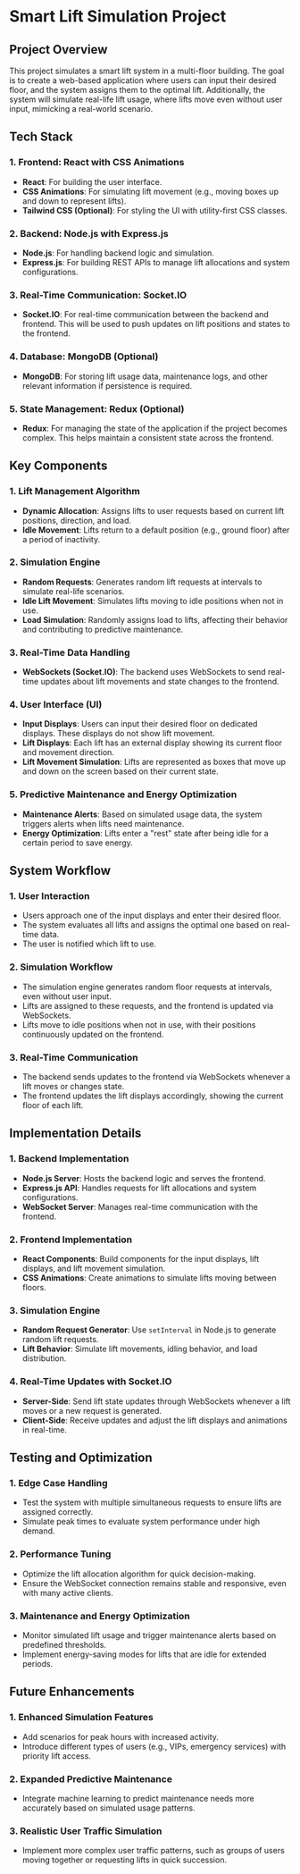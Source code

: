 
# Smart Lift Simulation Project

## Project Overview

This project simulates a smart lift system in a multi-floor building. The goal is to create a web-based application where users can input their desired floor, and the system assigns them to the optimal lift. Additionally, the system will simulate real-life lift usage, where lifts move even without user input, mimicking a real-world scenario.

## Tech Stack

### 1. Frontend: React with CSS Animations
- **React**: For building the user interface.
- **CSS Animations**: For simulating lift movement (e.g., moving boxes up and down to represent lifts).
- **Tailwind CSS (Optional)**: For styling the UI with utility-first CSS classes.

### 2. Backend: Node.js with Express.js
- **Node.js**: For handling backend logic and simulation.
- **Express.js**: For building REST APIs to manage lift allocations and system configurations.

### 3. Real-Time Communication: Socket.IO
- **Socket.IO**: For real-time communication between the backend and frontend. This will be used to push updates on lift positions and states to the frontend.

### 4. Database: MongoDB (Optional)
- **MongoDB**: For storing lift usage data, maintenance logs, and other relevant information if persistence is required.

### 5. State Management: Redux (Optional)
- **Redux**: For managing the state of the application if the project becomes complex. This helps maintain a consistent state across the frontend.

## Key Components

### 1. Lift Management Algorithm
- **Dynamic Allocation**: Assigns lifts to user requests based on current lift positions, direction, and load.
- **Idle Movement**: Lifts return to a default position (e.g., ground floor) after a period of inactivity.

### 2. Simulation Engine
- **Random Requests**: Generates random lift requests at intervals to simulate real-life scenarios.
- **Idle Lift Movement**: Simulates lifts moving to idle positions when not in use.
- **Load Simulation**: Randomly assigns load to lifts, affecting their behavior and contributing to predictive maintenance.

### 3. Real-Time Data Handling
- **WebSockets (Socket.IO)**: The backend uses WebSockets to send real-time updates about lift movements and state changes to the frontend.

### 4. User Interface (UI)
- **Input Displays**: Users can input their desired floor on dedicated displays. These displays do not show lift movement.
- **Lift Displays**: Each lift has an external display showing its current floor and movement direction.
- **Lift Movement Simulation**: Lifts are represented as boxes that move up and down on the screen based on their current state.

### 5. Predictive Maintenance and Energy Optimization
- **Maintenance Alerts**: Based on simulated usage data, the system triggers alerts when lifts need maintenance.
- **Energy Optimization**: Lifts enter a "rest" state after being idle for a certain period to save energy.

## System Workflow

### 1. User Interaction
- Users approach one of the input displays and enter their desired floor.
- The system evaluates all lifts and assigns the optimal one based on real-time data.
- The user is notified which lift to use.

### 2. Simulation Workflow
- The simulation engine generates random floor requests at intervals, even without user input.
- Lifts are assigned to these requests, and the frontend is updated via WebSockets.
- Lifts move to idle positions when not in use, with their positions continuously updated on the frontend.

### 3. Real-Time Communication
- The backend sends updates to the frontend via WebSockets whenever a lift moves or changes state.
- The frontend updates the lift displays accordingly, showing the current floor of each lift.

## Implementation Details

### 1. Backend Implementation
- **Node.js Server**: Hosts the backend logic and serves the frontend.
- **Express.js API**: Handles requests for lift allocations and system configurations.
- **WebSocket Server**: Manages real-time communication with the frontend.

### 2. Frontend Implementation
- **React Components**: Build components for the input displays, lift displays, and lift movement simulation.
- **CSS Animations**: Create animations to simulate lifts moving between floors.

### 3. Simulation Engine
- **Random Request Generator**: Use `setInterval` in Node.js to generate random lift requests.
- **Lift Behavior**: Simulate lift movements, idling behavior, and load distribution.

### 4. Real-Time Updates with Socket.IO
- **Server-Side**: Send lift state updates through WebSockets whenever a lift moves or a new request is generated.
- **Client-Side**: Receive updates and adjust the lift displays and animations in real-time.

## Testing and Optimization

### 1. Edge Case Handling
- Test the system with multiple simultaneous requests to ensure lifts are assigned correctly.
- Simulate peak times to evaluate system performance under high demand.

### 2. Performance Tuning
- Optimize the lift allocation algorithm for quick decision-making.
- Ensure the WebSocket connection remains stable and responsive, even with many active clients.

### 3. Maintenance and Energy Optimization
- Monitor simulated lift usage and trigger maintenance alerts based on predefined thresholds.
- Implement energy-saving modes for lifts that are idle for extended periods.

## Future Enhancements

### 1. Enhanced Simulation Features
- Add scenarios for peak hours with increased activity.
- Introduce different types of users (e.g., VIPs, emergency services) with priority lift access.

### 2. Expanded Predictive Maintenance
- Integrate machine learning to predict maintenance needs more accurately based on simulated usage patterns.

### 3. Realistic User Traffic Simulation
- Implement more complex user traffic patterns, such as groups of users moving together or requesting lifts in quick succession.

